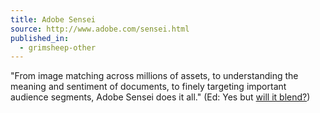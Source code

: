 ```yaml
---
title: Adobe Sensei
source: http://www.adobe.com/sensei.html
published_in:
  - grimsheep-other
---
```

"From image matching across millions of assets, to understanding the meaning and sentiment of documents, to finely targeting important audience segments, Adobe Sensei does it all." (Ed: Yes but [will it blend?](https://www.youtube.com/user/Blendtec))
